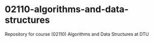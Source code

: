 # 02110-algorithms-and-data-structures
Repository for course (02110) Algorithms and Data Structures at DTU
